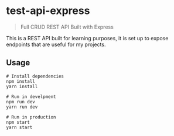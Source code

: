 # test-api-express
> Full CRUD REST API Built with Express

This is a REST API  built for learning purposes, it is set up to expose endpoints that are useful for my projects.

<!-- ```
# Available Routes
GET      /api/products
POST     /api/products
GET      /api/products/:id
PUT      /api/products/:id
DELETE   /api/products/:id

``` -->

## Usage

```
# Install dependencies
npm install
yarn install

# Run in develpment
npm run dev
yarn run dev

# Run in production
npm start
yarn start
```

